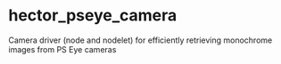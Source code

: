 # hector_pseye_camera
Camera driver (node and nodelet) for efficiently retrieving monochrome images from PS Eye cameras
